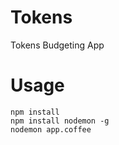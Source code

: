 Tokens
======

Tokens Budgeting App

Usage
=====

    npm install
    npm install nodemon -g
    nodemon app.coffee
